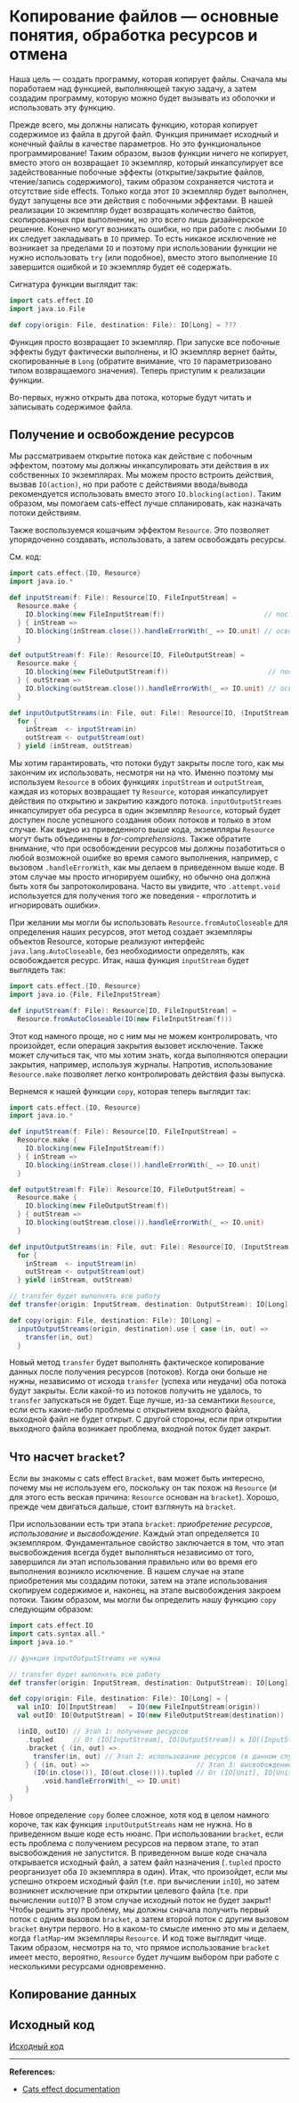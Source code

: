 # Копирование файлов — основные понятия, обработка ресурсов и отмена

Наша цель — создать программу, которая копирует файлы. 
Сначала мы поработаем над функцией, выполняющей такую задачу, а затем создадим программу, 
которую можно будет вызывать из оболочки и использовать эту функцию.

Прежде всего, мы должны написать функцию, которая копирует содержимое из файла в другой файл. 
Функция принимает исходный и конечный файлы в качестве параметров. 
Но это функциональное программирование! 
Таким образом, вызов функции ничего не копирует, вместо этого он возвращает `IO` экземпляр, 
который инкапсулирует все задействованные побочные эффекты (открытие/закрытие файлов, чтение/запись содержимого), 
таким образом сохраняется чистота и отсутствие side effects. 
Только когда этот `IO` экземпляр будет выполнен, будут запущены все эти действия с побочными эффектами. 
В нашей реализации `IO` экземпляр будет возвращать количество байтов, скопированных при выполнении, 
но это всего лишь дизайнерское решение. 
Конечно могут возникать ошибки, но при работе с любыми `IO` их следует закладывать в `IO` пример. 
То есть никакое исключение не возникает за пределами `IO` 
и поэтому при использовании функции не нужно использовать `try` (или подобное), 
вместо этого выполнение `IO` завершится ошибкой и `IO` экземпляр будет её содержать.

Сигнатура функции выглядит так:

```scala
import cats.effect.IO
import java.io.File

def copy(origin: File, destination: File): IO[Long] = ???
```

Функция просто возвращает `IO` экземпляр. При запуске все побочные эффекты будут фактически выполнены, 
и IO экземпляр вернет байты, скопированные в `Long` 
(обратите внимание, что `IO` параметризовано типом возвращаемого значения). 
Теперь приступим к реализации функции. 

Во-первых, нужно открыть два потока, которые будут читать и записывать содержимое файла.

## Получение и освобождение ресурсов

Мы рассматриваем открытие потока как действие с побочным эффектом, 
поэтому мы должны инкапсулировать эти действия в их собственных `IO` экземплярах. 
Мы можем просто встроить действия, вызвав `IO(action)`, 
но при работе с действиями ввода/вывода рекомендуется использовать вместо этого `IO.blocking(action)`. 
Таким образом, мы помогаем cats-effect лучше спланировать, как назначать потоки действиям. 

Также воспользуемся кошачьим эффектом `Resource`. 
Это позволяет упорядоченно создавать, использовать, а затем освобождать ресурсы. 

См. код:

```scala
import cats.effect.{IO, Resource}
import java.io.*

def inputStream(f: File): Resource[IO, FileInputStream] =
  Resource.make {
    IO.blocking(new FileInputStream(f))                         // построение
  } { inStream =>
    IO.blocking(inStream.close()).handleErrorWith(_ => IO.unit) // освобождение
  }

def outputStream(f: File): Resource[IO, FileOutputStream] =
  Resource.make {
    IO.blocking(new FileOutputStream(f))                         // построение
  } { outStream =>
    IO.blocking(outStream.close()).handleErrorWith(_ => IO.unit) // освобождение
  }

def inputOutputStreams(in: File, out: File): Resource[IO, (InputStream, OutputStream)] =
  for {
    inStream  <- inputStream(in)
    outStream <- outputStream(out)
  } yield (inStream, outStream)
```

Мы хотим гарантировать, что потоки будут закрыты после того, как мы закончим их использовать, несмотря ни на что. 
Именно поэтому мы используем `Resource` в обоих функциях `inputStream` и `outputStream`, 
каждая из которых возвращает ту `Resource`, которая инкапсулирует действия по открытию и закрытию каждого потока. 
`inputOutputStreams` инкапсулирует оба ресурса в один экземпляр `Resource`, 
который будет доступен после успешного создания обоих потоков и только в этом случае. 
Как видно из приведенного выше кода, экземпляры `Resource` могут быть объединены в _for-comprehensions_. 
Также обратите внимание, что при освобождении ресурсов мы должны позаботиться о любой возможной ошибке 
во время самого выполнения, например, с вызовом `.handleErrorWith`, как мы делаем в приведенном выше коде. 
В этом случае мы просто игнорируем ошибку, но обычно она должна быть хотя бы запротоколирована. 
Часто вы увидите, что `.attempt.void` используется для получения того же поведения - «проглотить и игнорировать ошибки».

При желании мы могли бы использовать `Resource.fromAutoCloseable` для определения наших ресурсов, 
этот метод создает экземпляры объектов Resource, которые реализуют интерфейс `java.lang.AutoCloseable`, 
без необходимости определять, как освобождается ресурс. 
Итак, наша функция `inputStream` будет выглядеть так:

```scala
import cats.effect.{IO, Resource}
import java.io.{File, FileInputStream}

def inputStream(f: File): Resource[IO, FileInputStream] =
  Resource.fromAutoCloseable(IO(new FileInputStream(f)))
```

Этот код намного проще, но с ним мы не можем контролировать, что произойдет, если операция закрытия вызовет исключение. 
Также может случиться так, что мы хотим знать, когда выполняются операции закрытия, например, используя журналы. 
Напротив, использование `Resource.make` позволяет легко контролировать действия фазы выпуска.

Вернемся к нашей функции `copy`, которая теперь выглядит так:

```scala
import cats.effect.{IO, Resource}
import java.io.*

def inputStream(f: File): Resource[IO, FileInputStream] =
  Resource.make {
    IO.blocking(new FileInputStream(f))
  } { inStream =>
    IO.blocking(inStream.close()).handleErrorWith(_ => IO.unit)
  }

def outputStream(f: File): Resource[IO, FileOutputStream] =
  Resource.make {
    IO.blocking(new FileOutputStream(f))
  } { outStream =>
    IO.blocking(outStream.close()).handleErrorWith(_ => IO.unit)
  }

def inputOutputStreams(in: File, out: File): Resource[IO, (InputStream, OutputStream)] =
  for {
    inStream  <- inputStream(in)
    outStream <- outputStream(out)
  } yield (inStream, outStream)

// transfer будет выполнять всю работу
def transfer(origin: InputStream, destination: OutputStream): IO[Long] = ???

def copy(origin: File, destination: File): IO[Long] =
  inputOutputStreams(origin, destination).use { case (in, out) =>
    transfer(in, out)
  }
```

Новый метод `transfer` будет выполнять фактическое копирование данных после получения ресурсов (потоков). 
Когда они больше не нужны, независимо от исхода `transfer` (успеха или неудачи) оба потока будут закрыты. 
Если какой-то из потоков получить не удалось, то `transfer` запускаться не будет. 
Еще лучше, из-за семантики `Resource`, если есть какие-либо проблемы с открытием входного файла, 
выходной файл не будет открыт. 
С другой стороны, если при открытии выходного файла возникает проблема, входной поток будет закрыт.

## Что насчет `bracket`?

Если вы знакомы с cats effect `Bracket`, вам может быть интересно, почему мы не используем его, 
поскольку он так похож на `Resource` (и для этого есть веская причина: `Resource` основан на `bracket`). 
Хорошо, прежде чем двигаться дальше, стоит взглянуть на `bracket`.

При использовании есть три этапа `bracket`: _приобретение ресурсов_, _использование_ и _высвобождение_. 
Каждый этап определяется `IO` экземпляром. 
Фундаментальное свойство заключается в том, что этап высвобождения всегда будет выполняться независимо от того, 
завершился ли этап использования правильно или во время его выполнения возникло исключение. 
В нашем случае на этапе приобретения мы создадим потоки, затем на этапе использования скопируем содержимое 
и, наконец, на этапе высвобождения закроем потоки. 
Таким образом, мы могли бы определить нашу функцию `copy` следующим образом:

```scala
import cats.effect.IO
import cats.syntax.all.*
import java.io.*

// функция inputOutputStreams не нужна

// transfer будет выполнять всю работу
def transfer(origin: InputStream, destination: OutputStream): IO[Long] = ???

def copy(origin: File, destination: File): IO[Long] = {
  val inIO: IO[InputStream]   = IO(new FileInputStream(origin))
  val outIO: IO[OutputStream] = IO(new FileOutputStream(destination))

  (inIO, outIO) // Этап 1: получение ресурсов
    .tupled     // От (IO[InputStream], IO[OutputStream]) к IO[(InputStream, OutputStream)]
    .bracket { (in, out) =>
      transfer(in, out) // Этап 2: использование ресурсов (в данном случае - для копирования данных)
    } { (in, out) =>                           // Этап 3: высвобождение ресурсов
      (IO(in.close()), IO(out.close())).tupled // От (IO[Unit], IO[Unit]) к IO[(Unit, Unit)]
        .void.handleErrorWith(_ => IO.unit)
    }
}
```

Новое определение `copy` более сложное, хотя код в целом намного короче, 
так как функция `inputOutputStreams` нам не нужна. 
Но в приведенном выше коде есть нюанс. 
При использовании `bracket`, если есть проблема с получением ресурсов на первом этапе, 
то этап высвобождения не запустится. 
В приведенном выше коде сначала открывается исходный файл, 
а затем файл назначения (`.tupled` просто реорганизует оба `IO` экземпляра в один). 
Итак, что произойдет, если мы успешно откроем исходный файл (т.е. при вычислении `inIO`), 
но затем возникнет исключение при открытии целевого файла (т.е. при вычислении `outIO`)? 
В этом случае исходный поток не будет закрыт! 
Чтобы решить эту проблему, мы должны сначала получить первый поток с одним вызовом `bracket`, 
а затем второй поток с другим вызовом `bracket` внутри первого. 
Но в каком-то смысле именно это мы и делаем, когда `flatMap`-им экземпляры `Resource`. 
И код тоже выглядит чище. 
Таким образом, несмотря на то, что прямое использование `bracket` имеет место, 
вероятно, `Resource` будет лучшим выбором при работе с несколькими ресурсами одновременно.

## Копирование данных




## Исходный код

[Исходный код](https://gitflic.ru/project/artemkorsakov/scalabook/blob?file=examples%2Fsrc%2Fmain%2Fscala%2Flibs%2Fcats%2Feffect%2FCopyingFiles.scala&plain=1)





---

**References:**
- [Cats effect documentation](https://typelevel.org/cats-effect/docs/tutorial#a-namecopyingfilesacopying-files---basic-concepts-resource-handling-and-cancelation)
